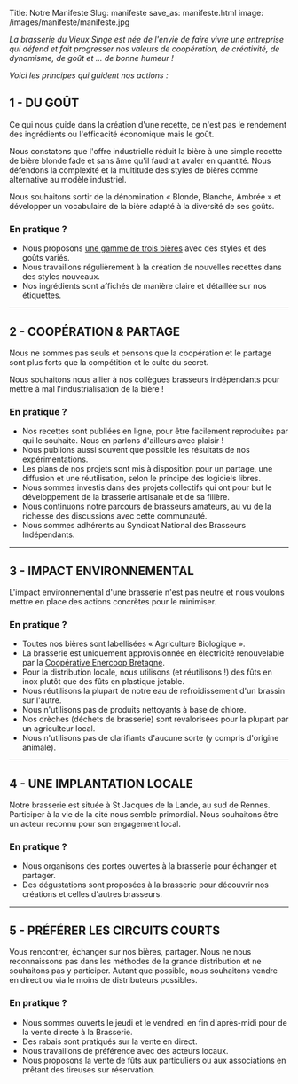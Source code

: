 Title: Notre Manifeste
Slug: manifeste
save_as: manifeste.html
image: /images/manifeste/manifeste.jpg


*La brasserie du Vieux Singe est née de l'envie de faire vivre une entreprise qui défend et fait progresser nos valeurs de coopération, de créativité, de dynamisme, de goût et ... de bonne humeur !*

*Voici les principes qui guident nos actions :*


## 1 - DU GOÛT

Ce qui nous guide dans la création d'une recette, ce n'est pas le rendement des ingrédients ou l'efficacité économique mais le goût.

Nous constatons que l'offre industrielle réduit la bière à une simple recette de bière blonde fade et sans âme qu'il faudrait avaler en quantité.
Nous défendons la complexité et la multitude des styles de bières comme alternative au modèle industriel.

Nous souhaitons sortir de la dénomination « Blonde, Blanche, Ambrée » et développer un vocabulaire de la bière adapté à la diversité de ses goûts.

### En pratique ?

- Nous proposons [une gamme de trois bières](/index.html#bieres) avec des styles et des goûts variés.
- Nous travaillons régulièrement à la création de nouvelles recettes dans des styles nouveaux.
- Nos ingrédients sont affichés de manière claire et détaillée sur nos étiquettes.

---

## 2 - COOPÉRATION & PARTAGE

Nous ne sommes pas seuls et pensons que la coopération et le partage sont plus forts que la compétition et le culte du secret.

Nous souhaitons nous allier à nos collègues brasseurs indépendants pour mettre à mal l'industrialisation de la bière !

### En pratique ?

- Nos recettes sont publiées en ligne, pour être facilement reproduites par qui le souhaite. Nous en parlons d'ailleurs avec plaisir !
- Nous publions aussi souvent que possible les résultats de nos expérimentations.
- Les plans de nos projets sont mis à disposition pour un partage, une diffusion et une réutilisation, selon le principe des logiciels libres.
- Nous sommes investis dans des projets collectifs qui ont pour but le développement de la brasserie artisanale et de sa filière.
- Nous continuons notre parcours de brasseurs amateurs, au vu de la richesse des discussions avec cette communauté.
- Nous sommes adhérents au Syndicat National des Brasseurs Indépendants.

---

## 3 - IMPACT ENVIRONNEMENTAL

L'impact environnemental d'une brasserie n'est pas neutre et nous voulons mettre en place des actions concrètes pour le minimiser.

### En pratique ?

- Toutes nos bières sont labellisées « Agriculture Biologique ».
- La brasserie est uniquement approvisionnée en électricité renouvelable par la [Coopérative Enercoop Bretagne](https://bretagne.enercoop.fr/).
- Pour la distribution locale, nous utilisons (et réutilisons !) des fûts en inox plutôt que des fûts en plastique jetable.
- Nous réutilisons la plupart de notre eau de refroidissement d'un brassin sur l'autre.
- Nous n'utilisons pas de produits nettoyants à base de chlore.
- Nos drèches (déchets de brasserie) sont revalorisées pour la plupart par un agriculteur local.
- Nous n'utilisons pas de clarifiants d'aucune sorte (y compris d'origine animale).

---

## 4 - UNE IMPLANTATION LOCALE

Notre brasserie est située à St Jacques de la Lande, au sud de Rennes.
Participer à la vie de la cité nous semble primordial.
Nous souhaitons être un acteur reconnu pour son engagement local.


### En pratique ?

- Nous organisons des portes ouvertes à la brasserie pour échanger et partager.
- Des dégustations sont proposées à la brasserie pour découvrir nos créations et celles d'autres brasseurs.

---

## 5 - PRÉFÉRER LES CIRCUITS COURTS

Vous rencontrer, échanger sur nos bières, partager.
Nous ne nous reconnaissons pas dans les méthodes de la grande distribution et ne souhaitons pas y participer.
Autant que possible, nous souhaitons vendre en direct ou via le moins de distributeurs possibles.

### En pratique ?

- Nous sommes ouverts le jeudi et le vendredi en fin d'après-midi pour de la vente directe à la Brasserie.
- Des rabais sont pratiqués sur la vente en direct.
- Nous travaillons de préférence avec des acteurs locaux.
- Nous proposons la vente de fûts aux particuliers ou aux associations en prêtant des tireuses sur réservation.
